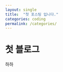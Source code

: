 ```yaml
---
layout: single
title:  "첫 포스팅 입니다."
categories: coding
permalink: /categories/
---
```


# 첫 블로그

하하

